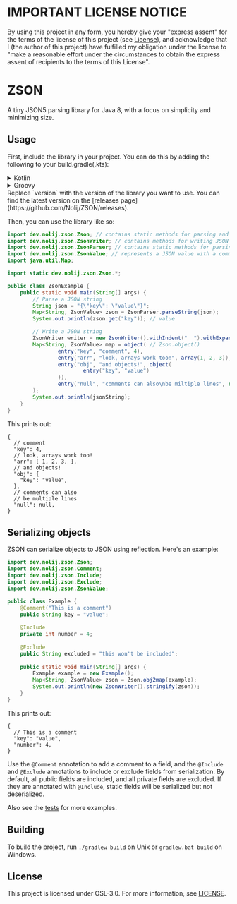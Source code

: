 # IMPORTANT LICENSE NOTICE

By using this project in any form, you hereby give your "express assent" for the terms of the license of this
project (see [License](#license)), and acknowledge that I (the author of this project) have fulfilled my obligation
under the license to "make a reasonable effort under the circumstances to obtain the express assent of recipients to
the terms of this License".

# ZSON
A tiny JSON5 parsing library for Java 8, with a focus on simplicity and minimizing size.

## Usage
First, include the library in your project. You can do this by adding the following to your build.gradle(.kts):
<details>
<summary>Kotlin</summary>

```kotlin
repositories {
    maven("https://maven.blamejared.com")
}

dependencies {
    implementation("dev.nolij:zson:version")
}
```
</details>
<details>
<summary>Groovy</summary>

```groovy
repositories {
    maven { url 'https://maven.blamejared.com' }
}

dependencies {
    implementation 'dev.nolij:zson:version'
}
```
</details>
Replace `version` with the version of the library you want to use.
You can find the latest version on the [releases page](https://github.com/Nolij/ZSON/releases).

Then, you can use the library like so:
```java
import dev.nolij.zson.Zson; // contains static methods for parsing and writing JSON
import dev.nolij.zson.ZsonWriter; // contains methods for writing JSON
import dev.nolij.zson.ZsonParser; // contains static methods for parsing JSON
import dev.nolij.zson.ZsonValue; // represents a JSON value with a comment
import java.util.Map;

import static dev.nolij.zson.Zson.*;

public class ZsonExample {
    public static void main(String[] args) {
        // Parse a JSON string
        String json = "{\"key\": \"value\"}";
        Map<String, ZsonValue> zson = ZsonParser.parseString(json);
        System.out.println(zson.get("key")); // value

        // Write a JSON string
        ZsonWriter writer = new ZsonWriter().withIndent("  ").withExpandArrays(false);
		Map<String, ZsonValue> map = object( // Zson.object()
                entry("key", "comment", 4),
                entry("arr", "look, arrays work too!", array(1, 2, 3)),
                entry("obj", "and objects!", object(
                        entry("key", "value")
                )),
                entry("null", "comments can also\nbe miltiple lines", null)
        );
		System.out.println(jsonString);
	}
}

```

This prints out:
```json5
{
  // comment
  "key": 4,
  // look, arrays work too!
  "arr": [ 1, 2, 3, ],
  // and objects!
  "obj": {
    "key": "value", 
  },
  // comments can also
  // be multiple lines
  "null": null,
}
```

## Serializing objects
ZSON can serialize objects to JSON using reflection. Here's an example:
```java
import dev.nolij.zson.Zson;
import dev.nolij.zson.Comment;
import dev.nolij.zson.Include;
import dev.nolij.zson.Exclude;
import dev.nolij.zson.ZsonValue;

public class Example {
	@Comment("This is a comment")
	public String key = "value";
	
	@Include
    private int number = 4;
	
	@Exclude
    public String excluded = "this won't be included";
	
	public static void main(String[] args) {
		Example example = new Example();
        Map<String, ZsonValue> zson = Zson.obj2map(example);
		System.out.println(new ZsonWriter().stringify(zson));
	}
}
```

This prints out:
```json5
{
  // This is a comment
  "key": "value",
  "number": 4,
}
```

Use the `@Comment` annotation to add a comment to a field, and the `@Include` and `@Exclude` annotations to include or exclude fields from serialization.
By default, all public fields are included, and all private fields are excluded. If they are annotated with `@Include`, static fields will be serialized but not deserialized.

Also see the [tests](src/test/java/ZsonTest.java) for more examples.

## Building
To build the project, run `./gradlew build` on Unix or `gradlew.bat build` on Windows.

## License

This project is licensed under OSL-3.0. For more information, see [LICENSE](LICENSE).
